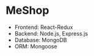 # MeShop 

- Frontend: React-Redux
- Backend: Node.js, Express.js
- Database: MongoDB
- ORM: Mongoose